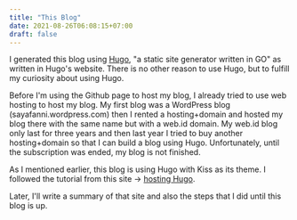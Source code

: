 ```yaml
---
title: "This Blog"
date: 2021-08-26T06:08:15+07:00
draft: false
---
```


I generated this blog using [Hugo](https://gohugo.io "Hugo's website"), "a static site generator written in GO" as written in Hugo's website. There is no other reason to use Hugo, but to fulfill my curiosity about using Hugo.

Before I'm using the Github page to host my blog, I already tried to use web hosting to host my blog. My first blog was a WordPress blog (sayafanni.wordpress.com) then I rented a hosting+domain and hosted my blog there with the same name but with a web.id domain. My web.id blog only last for three years and then last year I tried to buy another hosting+domain so that I can build a blog using Hugo. Unfortunately, until the subscription was ended, my blog is not finished.

As I mentioned earlier, this blog is using Hugo with Kiss as its theme. I followed the tutorial from this site -> [hosting Hugo](https://www.petanikode.com/hugo-hosting-github/). 

Later, I'll write a summary of that site and also the steps that I did until this blog is up.